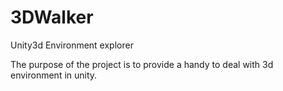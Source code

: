 # 3DWalker
Unity3d Environment explorer

The purpose of the project is to provide a handy to deal with 3d environment in unity. 
